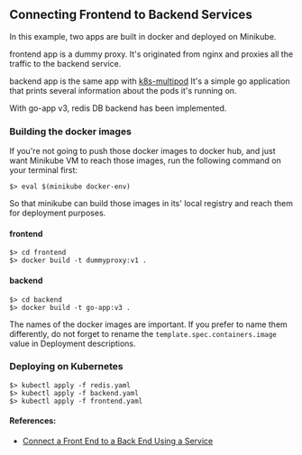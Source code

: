## Connecting Frontend to Backend Services

In this example, two apps are built in docker and deployed on Minikube.

frontend app is a dummy proxy. It's originated from nginx and proxies all the
traffic to the backend service.

backend app is the same app with [k8s-multipod](../k8s-multipod) It's a simple
go application that prints several information about the pods it's running on.

With go-app v3, redis DB backend has been implemented.

### Building the docker images

If you're not going to push those docker images to docker hub, and just want
Minikube VM to reach those images, run the following command on your terminal
first:
```
$> eval $(minikube docker-env)
```
So that minikube can build those images in its' local registry and reach them
for deployment purposes. 

#### frontend

```
$> cd frontend
$> docker build -t dummyproxy:v1 .
```
#### backend

```
$> cd backend
$> docker build -t go-app:v3 .
```

The names of the docker images are important. If you prefer to name them
differently, do not forget to rename the `template.spec.containers.image` value
in Deployment descriptions.

### Deploying on Kubernetes

```
$> kubectl apply -f redis.yaml
$> kubectl apply -f backend.yaml
$> kubectl apply -f frontend.yaml
```

#### References:
* [Connect a Front End to a Back End Using a Service](https://kubernetes.io/docs/tasks/access-application-cluster/connecting-frontend-backend/)
